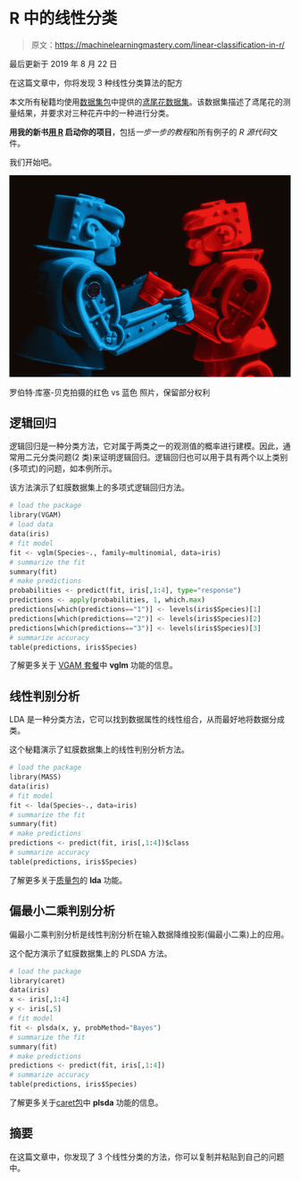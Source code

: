# R 中的线性分类

> 原文：<https://machinelearningmastery.com/linear-classification-in-r/>

最后更新于 2019 年 8 月 22 日

在这篇文章中，你将发现 3 种线性分类算法的配方

本文所有秘籍均使用[数据集包](http://stat.ethz.ch/R-manual/R-patched/library/datasets/html/00Index.html)中提供的[鸢尾花数据集](http://stat.ethz.ch/R-manual/R-patched/library/datasets/html/iris.html)。该数据集描述了鸢尾花的测量结果，并要求对三种花卉中的一种进行分类。

**用我的新书[用 R](https://machinelearningmastery.com/machine-learning-with-r/) 启动你的项目**，包括*一步一步的教程*和所有例子的 *R 源代码*文件。

我们开始吧。

[![binary classification](img/52a79b22ba070fca260bb8e599a45c53.png)](https://machinelearningmastery.com/wp-content/uploads/2014/07/binary-classification.jpg)

罗伯特·库塞-贝克拍摄的红色 vs 蓝色
照片，保留部分权利

## 逻辑回归

逻辑回归是一种分类方法，它对属于两类之一的观测值的概率进行建模。因此，通常用二元分类问题(2 类)来证明逻辑回归。逻辑回归也可以用于具有两个以上类别(多项式)的问题，如本例所示。

该方法演示了虹膜数据集上的多项式逻辑回归方法。

```py
# load the package
library(VGAM)
# load data
data(iris)
# fit model
fit <- vglm(Species~., family=multinomial, data=iris)
# summarize the fit
summary(fit)
# make predictions
probabilities <- predict(fit, iris[,1:4], type="response")
predictions <- apply(probabilities, 1, which.max)
predictions[which(predictions=="1")] <- levels(iris$Species)[1]
predictions[which(predictions=="2")] <- levels(iris$Species)[2]
predictions[which(predictions=="3")] <- levels(iris$Species)[3]
# summarize accuracy
table(predictions, iris$Species)
```

了解更多关于 [VGAM 套餐](https://cran.r-project.org/web/packages/VGAM/index.html)中 **vglm** 功能的信息。

## 线性判别分析

LDA 是一种分类方法，它可以找到数据属性的线性组合，从而最好地将数据分成类。

这个秘籍演示了虹膜数据集上的线性判别分析方法。

```py
# load the package
library(MASS)
data(iris)
# fit model
fit <- lda(Species~., data=iris)
# summarize the fit
summary(fit)
# make predictions
predictions <- predict(fit, iris[,1:4])$class
# summarize accuracy
table(predictions, iris$Species)
```

了解更多关于[质量包](https://cran.r-project.org/web/packages/MASS/index.html)的 **lda** 功能。

## 偏最小二乘判别分析

偏最小二乘判别分析是线性判别分析在输入数据降维投影(偏最小二乘)上的应用。

这个配方演示了虹膜数据集上的 PLSDA 方法。

```py
# load the package
library(caret)
data(iris)
x <- iris[,1:4]
y <- iris[,5]
# fit model
fit <- plsda(x, y, probMethod="Bayes")
# summarize the fit
summary(fit)
# make predictions
predictions <- predict(fit, iris[,1:4])
# summarize accuracy
table(predictions, iris$Species)
```

了解更多关于[caret包](https://cran.r-project.org/web/packages/caret/index.html)中 **plsda** 功能的信息。

## 摘要

在这篇文章中，你发现了 3 个线性分类的方法，你可以复制并粘贴到自己的问题中。